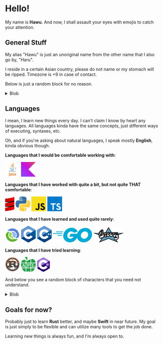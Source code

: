 # Hello!

My name is **Hawu**. And now, I shall assault your eyes with emojis to catch your attention.

## General Stuff

My alias "Hawu" is just an unoriginal name from the other name that I also go by, "Haru".

I reside in a certain Asian country, please do not name or my stomach will be ripped. Timezone is +9 in case of contact.

Below is just a random block for no reason.

<details>
<summary>Blob</summary>

```c
// general.c

struct Person
{
    char *name;
    char *alias;
    int timezone;
};

struct Person *get_current()
{
    struct Person *person = (struct Person *)malloc(sizeof(struct Person));
    person->name = (char *)malloc(MAX);
    person->alias = (char *)malloc(MAX);

    strcpy(person->name, "Haru"); // My name is probably Haru, you don't know.
    strcpy(person->alias, "Hawu"); // An online alias, which is an unoriginal take on Haru.

    person->timezone = 9;
    return person;
}
```
</details>

## Languages

I mean, I learn new things every day. I can't claim I know by heart any languages. All languages kinda have the same concepts, just different ways of executing, syntaxes, etc.

Oh, and if you're asking about natural languages, I speak mostly **English**, kinda obvious though.

**Languages that I would be comfortable working with**:

<img src="./assets/java.png" width=48 alt="Java" />
<img src="./assets/kotlin.svg" width=48 alt="Kotlin" />

**Languages that I have worked with quite a bit, but not quite THAT comfortable**:

<img src="./assets/scala.png" width=30 alt="Scala" />
<img src="./assets/python.png" width=48 alt="Python" />
<img src="./assets/javascript.png" width=48 alt="JavaScript" />
<img src="./assets/typescript.png" width=48 alt="TypeScript" />

**Languages that I have learned and used quite rarely**:

<img src="./assets/clojure.png" width=48 alt="Clojure" />
<img src="./assets/c.png" width=48 alt="C" />
<img src="./assets/cpp.png" width=48 alt="C++" />
<img src="./assets/go.png" width=128 alt="Go" />
<img src="./assets/groovy.png" width=100 alt="Groovy" />

**Languages that I have tried learning**:

<img src="./assets/rust.png" width=48 alt="Rust" />
<img src="./assets/apl.png" width=48 alt="Dyalog APL" />
<img src="./assets/c-sharp.png" width=42 alt="C-Sharp" />

And below you see a random block of characters that you need not understand.

<details>
<summary>Blob</summary>

```kotlin
// comfortable-languages.kt

fun getComfortableLanguages() = listOf("Kotlin", "Java")
```

```scala
// known-languages.scala

def knownLanguages: List[String] = 
  List(
    "Scala", 
    "Python", 
    "JavaScript", 
    "TypeScript",
  )
```

```clojure
;; rarely-used-languages.clj

(defn get-rarely-used-languages []
  '("Clojure" "C" "C++" "Go" "Groovy"))
```

```rust
// tried-languages.rs

pub fn get_tried_languages() -> Vec<String> {
  vec!["Rust".to_string(), "Dyalog APL".to_string(), "C#".to_string()]
}
```
</details>

## Goals for now?

Probably just to learn **Rust** better, and maybe **Swift** in near future. My goal is just simply to be flexible and can utilize many tools to get the job done.

Learning new things is always fun, and I'm always open to.
